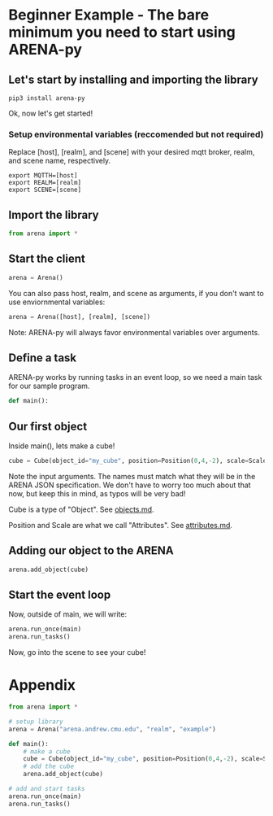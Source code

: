 # Beginner Example - The bare minimum you need to start using ARENA-py

## Let's start by installing and importing the library
```shell
pip3 install arena-py
```

Ok, now let's get started!

### Setup environmental variables (reccomended but not required)
Replace [host], [realm], and [scene] with your desired mqtt broker, realm, and scene name, respectively.
```shell
export MQTTH=[host]
export REALM=[realm]
export SCENE=[scene]
```

## Import the library
```python
from arena import *
```

## Start the client
```python
arena = Arena()
```
You can also pass host, realm, and scene as arguments, if you don't want to use enviornmental variables:
```python
arena = Arena([host], [realm], [scene])
```
Note: ARENA-py will always favor environmental variables over arguments.

## Define a task
ARENA-py works by running tasks in an event loop, so we need a main task for our sample program.
```python
def main():
```

## Our first object
Inside main(), lets make a cube!
```python
cube = Cube(object_id="my_cube", position=Position(0,4,-2), scale=Scale(2,2,2))
```
Note the input arguments. The names must match what they will be in the ARENA JSON specification. We don't have to worry too much about that now, but keep this in mind, as typos will be very bad!

Cube is a type of "Object". See [objects.md](objects.md).

Position and Scale are what we call "Attributes". See [attributes.md](attributes.md).

## Adding our object to the ARENA
```python
arena.add_object(cube)
```

## Start the event loop
Now, outside of main, we will write:
```python
arena.run_once(main)
arena.run_tasks()
```

Now, go into the scene to see your cube!

# Appendix
```python
from arena import *

# setup library
arena = Arena("arena.andrew.cmu.edu", "realm", "example")

def main():
    # make a cube
    cube = Cube(object_id="my_cube", position=Position(0,4,-2), scale=Scale(2,2,2))
    # add the cube
    arena.add_object(cube)

# add and start tasks
arena.run_once(main)
arena.run_tasks()
```
